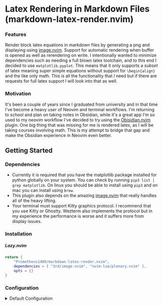 # Latex Rendering in Markdown Files (markdown-latex-render.nvim)

### Features
Render block latex equations in markdown files by generating a png and displaying using [image.nvim](https://github.com/3rd/image.nvim). Support for automatic rendering when buffer is opened as well as rerendering on write. I intentionally wanted to minimize dependencies such as needing a full blown latex toolchain, and to this end I decided to use `matplotlib.pyplot`. This means that it only supports a *subset* of latex meaning super simple equations without support for `\begin{align}` and the like only math. This is all the functionality that *I* need but if there are requests for full latex support I will look into that as well. 

### Motivation
It's been a couple of years since I graduated from university and in that time I've become a heavy user of Neovim and terminal workflows. I'm returning to school and plan on taking notes in Obsidian, while it's a great app I'm so used to my neovim workflow I've decided to try using the [Obisidian.nvim](https://github.com/epwalsh/obsidian.nvim) plugin. One big thing that was missing for me is rendered latex, as I will be taking courses involving math. This is my attempt to bridge that gap and make the Obsidian experience in Neovim even better.

## Getting Started
### Dependencies
- Currently it is required that you have the matplotlib package installed for python globally on your system. You can check by running `pip3 list | grep matplotlib`. On linux you should be able to install using `pip3` and on mac you can install using `brew`.
- This plugin also depends on the amazing [image.nvim](https://github.com/3rd/image.nvim) that really handles all of the heavy lifting.
- Your terminal must support Kitty graphics protocol. I recommend that you use Kitty or Ghostty. Wezterm also implements the protocol but in my experience the performance is worse and it suffers more from display issues.

### Installation
##### Lazy.nvim
```lua
return {
    "Prometheus1400/markdown-latex-render.nvim",
    dependencies = { "3rd/image.nvim", "nvim-lua/plenary.nvim" },
    opts = {}
}
```

### Configuration

<details>
<summary>Default Configuration</summary>

```lua
local config = {
    img_dir = "/tmp/markdown-latex-render",
    log_level = "WARN",
    render = {
        appearance = {
            fg = utils.get_fg(),
            bg = nil,
            transparent = true,
            columns_per_inch = 18,
        },
        on_open = true,
        on_write = 'render',
    },
}
```

</details>
